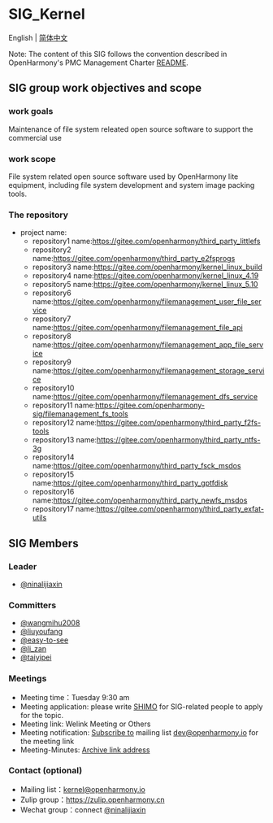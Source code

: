 # SIG_Kernel
 English | [简体中文](./sig_kernel_cn.md)
 
 Note: The content of this SIG follows the convention described in OpenHarmony's PMC Management Charter [README](/zh/pmc.md).

## SIG group work objectives and scope

### work goals
Maintenance of file system releated open source software to support the commercial use
### work scope
File system related open source software used by OpenHarmony lite equipment, including file system development and system image packing tools.
### The repository 
- project name:
  - repository1 name:https://gitee.com/openharmony/third_party_littlefs
  - repository2 name:https://gitee.com/openharmony/third_party_e2fsprogs
  - repository3 name:https://gitee.com/openharmony/kernel_linux_build
  - repository4 name:https://gitee.com/openharmony/kernel_linux_4.19
  - repository5 name:https://gitee.com/openharmony/kernel_linux_5.10
  - repository6 name:https://gitee.com/openharmony/filemanagement_user_file_service
  - repository7 name:https://gitee.com/openharmony/filemanagement_file_api
  - repository8 name:https://gitee.com/openharmony/filemanagement_app_file_service
  - repository9 name:https://gitee.com/openharmony/filemanagement_storage_service
  - repository10 name:https://gitee.com/openharmony/filemanagement_dfs_service
  - repository11 name:https://gitee.com/openharmony-sig/filemanagement_fs_tools
  - repository12 name:https://gitee.com/openharmony/third_party_f2fs-tools
  - repository13 name:https://gitee.com/openharmony/third_party_ntfs-3g
  - repository14 name:https://gitee.com/openharmony/third_party_fsck_msdos
  - repository15 name:https://gitee.com/openharmony/third_party_gptfdisk
  - repository16 name:https://gitee.com/openharmony/third_party_newfs_msdos
  - repository17 name:https://gitee.com/openharmony/third_party_exfat-utils

## SIG Members

### Leader
- [@ninalijiaxin](https://gitee.com/ninalijiaxin)

### Committers
- [@wangmihu2008](https://gitee.com/wangmihu2008)
- [@liuyoufang](https://gitee.com/liuyoufang)
- [@easy-to-see](https://gitee.com/easy-to-see)
- [@li_zan](https://gitee.com/li_zan)
- [@taiyipei](https://gitee.com/taiyipei)

### Meetings
 - Meeting time：Tuesday 9:30 am
 - Meeting application: please write [SHIMO](https://shimo.im/sheets/VgQV6VjCJ9cXtY8G/MODOC) for SIG-related people to apply for the topic.
 - Meeting link: Welink Meeting or Others
 - Meeting notification: [Subscribe to](https://lists.openatom.io/hyperkitty/list/dev@openharmony.io/) mailing list dev@openharmony.io for the meeting link
 - Meeting-Minutes: [Archive link address](https://gitee.com/openharmony-sig/sig-content)

### Contact (optional)

- Mailing list：kernel@openharmony.io
- Zulip group：https://zulip.openharmony.cn
- Wechat group：connect [@ninalijiaxin](https://gitee.com/ninalijiaxin)
